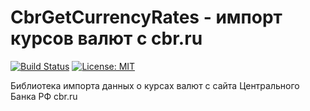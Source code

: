 # CbrGetCurrencyRates - импорт курсов валют с cbr.ru

[![Build Status](https://travis-ci.org/mvandrew/CbrGetCurrencyRates.svg?branch=master)](https://travis-ci.org/mvandrew/CbrGetCurrencyRates) [![License: MIT](https://img.shields.io/badge/License-MIT-green.svg)](https://opensource.org/licenses/MIT)

Библиотека импорта данных о курсах валют с сайта Центрального Банка РФ cbr.ru

